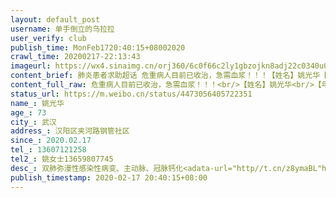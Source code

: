 ```yaml
---
layout: default_post
username: 单手倒立的乌拉拉
user_verify: club
publish_time: MonFeb1720:40:15+08002020
crawl_time: 20200217-22:13:43
imageurl: https://wx4.sinaimg.cn/orj360/6c0f66c2ly1gbzojkn8adj22c0340u0y.jpg
content_brief: 肺炎患者求助超话 危重病人目前已收治，急需血浆！！！【姓名】姚光华【年龄】73【所在城市】武汉【所在小区、社区】汉阳区夹河路钢管社区【患病时间】2020.02.17【联系方式】13607121258【其他紧急联系人】姚女士13659807745【病情描述】 双肺弥漫性感染性病变、主动脉、冠脉钙化  ...全文
content_full_raw: 危重病人目前已收治，急需血浆！！！<br/>【姓名】姚光华<br/>【年龄】73<br/>【所在城市】武汉<br/>【所在小区、社区】汉阳区夹河路钢管社区<br/>【患病时间】2020.02.17<br/>【联系方式】13607121258<br/>【其他紧急联系人】姚女士13659807745<br/>【病情描述】双肺弥漫性感染性病变、主动脉、冠脉钙化<adata-url="http://t.cn/z8ymaBL"href="http://weibo.com/p/100101B2094655D465AAF84892"data-hide=""><spanclass='url-icon'><imgstyle='width:1rem;height:1rem'src='https://h5.sinaimg.cn/upload/2015/09/25/3/timeline_card_small_location_default.png'></span><spanclass="surl-text">武汉·武汉市汉阳医院</span></a><adata-url="http://t.cn/z8ymaBL"href="http://weibo.com/p/100101B2094655D465AAF84892"data-hide=""><spanclass='url-icon'><imgstyle='width:1rem;height:1rem'src='https://h5.sinaimg.cn/upload/2015/09/25/3/timeline_card_small_location_default.png'></span><spanclass="surl-text">武汉·武汉市汉阳医院</span></a>
status_url: https://m.weibo.cn/status/4473056405722351
name_: 姚光华
age_: 73
city_: 武汉
address_: 汉阳区夹河路钢管社区
since_: 2020.02.17
tel_: 13607121258
tel2_: 姚女士13659807745
desc_: 双肺弥漫性感染性病变、主动脉、冠脉钙化<adata-url="http//t.cn/z8ymaBL"href="http//weibo.com/p/100101B2094655D465AAF84892"data-hide=""><spanclass='url-icon'><imgstyle='width1rem;height1rem'src='https//h5.sinaimg.cn/upload/2015/09/25/3/timeline_card_small_location_default.png'></span><spanclass="surl-text">武汉·武汉市汉阳医院</span></a><adata-url="http//t.cn/z8ymaBL"href="http//weibo.com/p/100101B2094655D465AAF84892"data-hide=""><spanclass='url-icon'><imgstyle='width1rem;height1rem'src='https//h5.sinaimg.cn/upload/2015/09/25/3/timeline_card_small_location_default.png'></span><spanclass="surl-text">武汉·武汉市汉阳医院</span></a>
publish_timestamp: 2020-02-17 20:40:15+08:00
---
```

